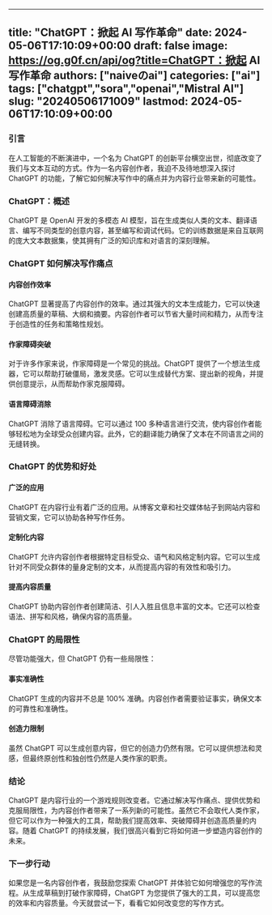 
---
title: "ChatGPT：掀起 AI 写作革命"
date: 2024-05-06T17:10:09+00:00
draft: false
image: https://og.g0f.cn/api/og?title=ChatGPT：掀起 AI 写作革命
authors: ["naiveのai"]
categories: ["ai"]
tags: ["chatgpt","sora","openai","Mistral AI"]
slug: "20240506171009"
lastmod: 2024-05-06T17:10:09+00:00
---
### 引言

在人工智能的不断演进中，一个名为 ChatGPT 的创新平台横空出世，彻底改变了我们与文本互动的方式。作为一名内容创作者，我迫不及待地想深入探讨 ChatGPT 的功能，了解它如何解决写作中的痛点并为内容行业带来新的可能性。

### ChatGPT：概述

ChatGPT 是 OpenAI 开发的多模态 AI 模型，旨在生成类似人类的文本、翻译语言、编写不同类型的创意内容，甚至编写和调试代码。它的训练数据是来自互联网的庞大文本数据集，使其拥有广泛的知识库和对语言的深刻理解。

### ChatGPT 如何解决写作痛点

#### 内容创作效率

ChatGPT 显著提高了内容创作的效率。通过其强大的文本生成能力，它可以快速创建高质量的草稿、大纲和摘要。内容创作者可以节省大量时间和精力，从而专注于创造性的任务和策略性规划。

#### 作家障碍突破

对于许多作家来说，作家障碍是一个常见的挑战。ChatGPT 提供了一个想法生成器，它可以帮助打破僵局，激发灵感。它可以生成替代方案、提出新的视角，并提供创意提示，从而帮助作家克服障碍。

#### 语言障碍消除

ChatGPT 消除了语言障碍。它可以通过 100 多种语言进行交流，使内容创作者能够轻松地为全球受众创建内容。此外，它的翻译能力确保了文本在不同语言之间的无缝转换。

### ChatGPT 的优势和好处

#### 广泛的应用

ChatGPT 在内容行业有着广泛的应用。从博客文章和社交媒体帖子到网站内容和营销文案，它可以协助各种写作任务。

#### 定制化内容

ChatGPT 允许内容创作者根据特定目标受众、语气和风格定制内容。它可以生成针对不同受众群体的量身定制的文本，从而提高内容的有效性和吸引力。

#### 提高内容质量

ChatGPT 协助内容创作者创建简洁、引人入胜且信息丰富的文本。它还可以检查语法、拼写和风格，确保内容的高质量。

### ChatGPT 的局限性

尽管功能强大，但 ChatGPT 仍有一些局限性：

#### 事实准确性

ChatGPT 生成的内容并不总是 100% 准确。内容创作者需要验证事实，确保文本的可靠性和准确性。

#### 创造力限制

虽然 ChatGPT 可以生成创意内容，但它的创造力仍然有限。它可以提供想法和灵感，但最终原创性和独创性仍然是人类作家的职责。

### 结论

ChatGPT 是内容行业的一个游戏规则改变者。它通过解决写作痛点、提供优势和克服局限性，为内容创作者带来了一系列新的可能性。虽然它不会取代人类作家，但它可以作为一种强大的工具，帮助我们提高效率、突破障碍并创造高质量的内容。随着 ChatGPT 的持续发展，我们很高兴看到它将如何进一步塑造内容创作的未来。

### 下一步行动

如果您是一名内容创作者，我鼓励您探索 ChatGPT 并体验它如何增强您的写作流程。从生成草稿到打破作家障碍，ChatGPT 为您提供了强大的工具，可以提高您的效率和内容质量。今天就尝试一下，看看它如何改变您的写作方式。